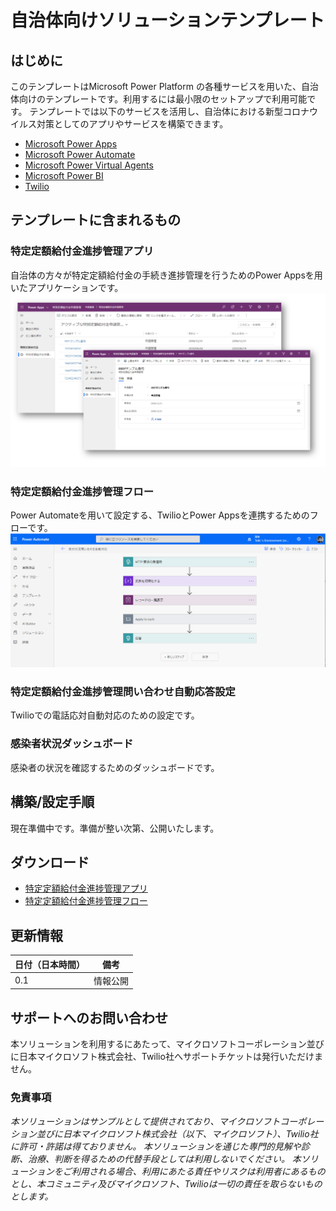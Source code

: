 # 自治体向けソリューションテンプレート
## はじめに
このテンプレートはMicrosoft Power Platform の各種サービスを用いた、自治体向けのテンプレートです。利用するには最小限のセットアップで利用可能です。
テンプレートでは以下のサービスを活用し、自治体における新型コロナウイルス対策としてのアプリやサービスを構築できます。
- [Microsoft Power Apps](https://powerapps.microsoft.com/)
- [Microsoft Power Automate](https://flow.microsoft.com/)
- [Microsoft Power Virtual Agents](https://powervirtualagents.microsoft.com/)
- [Microsoft Power BI](https://powerbi.microsoft.com/)
- [Twilio](https://www.twilio.com/ja/)

## テンプレートに含まれるもの
### 特定定額給付金進捗管理アプリ
自治体の方々が特定定額給付金の手続き進捗管理を行うためのPower Appsを用いたアプリケーションです。
![特定定額給付金進捗管理アプリの画面](doc-images/PowerApps-SubsidyManager.png)

### 特定定額給付金進捗管理フロー
Power Automateを用いて設定する、TwilioとPower Appsを連携するためのフローです。
![特定定額給付金進捗管理フローの設定画面](doc-images/PowerAutomate-SubsidyCall.png)

### 特定定額給付金進捗管理問い合わせ自動応答設定
Twilioでの電話応対自動対応のための設定です。

### 感染者状況ダッシュボード
感染者の状況を確認するためのダッシュボードです。

## 構築/設定手順
現在準備中です。準備が整い次第、公開いたします。

## ダウンロード
- [特定定額給付金進捗管理アプリ](solution\特定定額給付金進捗管理アプリ_1_0_0_0.zip)
- [特定定額給付金進捗管理フロー](solution\特定定額給付金進捗管理フロー_1_0_0_0.zip)

## 更新情報
日付（日本時間） | 備考
-|-
0.1|情報公開

## サポートへのお問い合わせ
本ソリューションを利用するにあたって、マイクロソフトコーポレーション並びに日本マイクロソフト株式会社、Twilio社へサポートチケットは発行いただけません。

### 免責事項
*本ソリューションはサンプルとして提供されており、マイクロソフトコーポレーション並びに日本マイクロソフト株式会社（以下、マイクロソフト）、Twilio社に許可・許諾は得ておりません。
本ソリューションを通じた専門的見解や診断、治療、判断を得るための代替手段としては利用しないでください。
本ソリューションをご利用される場合、利用にあたる責任やリスクは利用者にあるものとし、本コミュニティ及びマイクロソフト、Twilioは一切の責任を取らないものとします。*